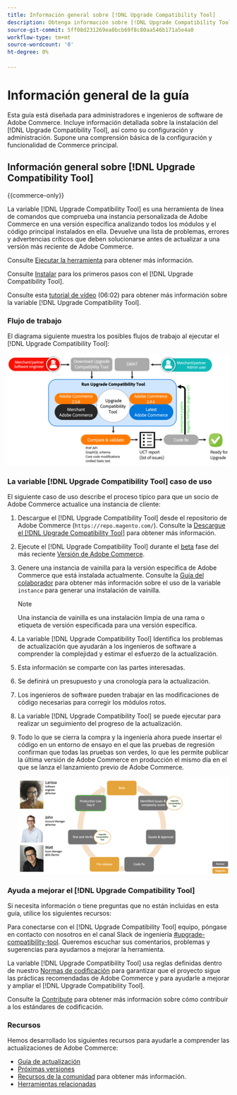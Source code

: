 ```yaml
---
title: Información general sobre [!DNL Upgrade Compatibility Tool]
description: Obtenga información sobre [!DNL Upgrade Compatibility Tool] y cómo puede ayudarle con su proyecto de Adobe Commerce.
source-git-commit: 5ff08d231269ea0bcb69f8c80aa546b171a5e4a0
workflow-type: tm+mt
source-wordcount: '0'
ht-degree: 0%

---
```



# Información general de la guía

Esta guía está diseñada para administradores e ingenieros de software de Adobe Commerce. Incluye información detallada sobre la instalación del [!DNL Upgrade Compatibility Tool], así como su configuración y administración. Supone una comprensión básica de la configuración y funcionalidad de Commerce principal.

## Información general sobre [!DNL Upgrade Compatibility Tool]

{{commerce-only}}

La variable [!DNL Upgrade Compatibility Tool] es una herramienta de línea de comandos que comprueba una instancia personalizada de Adobe Commerce en una versión específica analizando todos los módulos y el código principal instalados en ella. Devuelve una lista de problemas, errores y advertencias críticos que deben solucionarse antes de actualizar a una versión más reciente de Adobe Commerce.

Consulte [Ejecutar la herramienta](../upgrade-compatibility-tool/run.md) para obtener más información.

Consulte [Instalar](../upgrade-compatibility-tool/install.md) para los primeros pasos con el [!DNL Upgrade Compatibility Tool].

Consulte esta [tutorial de vídeo](https://experienceleague.adobe.com/docs/commerce-learn/tutorials/upgrade/upgrade-compatibility-tool-overview.html?lang=en) (06:02) para obtener más información sobre la variable [!DNL Upgrade Compatibility Tool].

### Flujo de trabajo

El diagrama siguiente muestra los posibles flujos de trabajo al ejecutar el [!DNL Upgrade Compatibility Tool]:

![[!DNL Upgrade Compatibility Tool] Diagrama](../../assets/upgrade-guide/uct-diagram-v5.png)

### La variable [!DNL Upgrade Compatibility Tool] caso de uso

El siguiente caso de uso describe el proceso típico para que un socio de Adobe Commerce actualice una instancia de cliente:

1. Descargue el [!DNL Upgrade Compatibility Tool] desde el repositorio de Adobe Commerce (`https://repo.magento.com/`). Consulte la [Descargue el [!DNL Upgrade Compatibility Tool]](../upgrade-compatibility-tool/install.md#download-the-upgrade-compatibility-tool) para obtener más información.
1. Ejecute el [!DNL Upgrade Compatibility Tool] durante el [beta](https://devdocs.magento.com/release/beta-program.html) fase del más reciente [Versión de Adobe Commerce](https://devdocs.magento.com/release/).
1. Genere una instancia de vainilla para la versión específica de Adobe Commerce que está instalada actualmente. Consulte la [Guía del colaborador](https://devdocs.magento.com/contributor-guide/contributing.html#vanilla-pr) para obtener más información sobre el uso de la variable `instance` para generar una instalación de vainilla.

   >[!NOTE]
   >
   >Una instancia de vainilla es una instalación limpia de una rama o etiqueta de versión especificada para una versión específica.

1. La variable [!DNL Upgrade Compatibility Tool] Identifica los problemas de actualización que ayudarán a los ingenieros de software a comprender la complejidad y estimar el esfuerzo de la actualización.
1. Esta información se comparte con las partes interesadas.
1. Se definirá un presupuesto y una cronología para la actualización.
1. Los ingenieros de software pueden trabajar en las modificaciones de código necesarias para corregir los módulos rotos.
1. La variable [!DNL Upgrade Compatibility Tool] se puede ejecutar para realizar un seguimiento del progreso de la actualización.
1. Todo lo que se cierra la compra y la ingeniería ahora puede insertar el código en un entorno de ensayo en el que las pruebas de regresión confirman que todas las pruebas son verdes, lo que les permite publicar la última versión de Adobe Commerce en producción el mismo día en el que se lanza el lanzamiento previo de Adobe Commerce.

   ![[!DNL Upgrade Compatibility Tool] audiencia](../../assets/upgrade-guide/audience-uct-v3.png)

### Ayuda a mejorar el [!DNL Upgrade Compatibility Tool]

Si necesita información o tiene preguntas que no están incluidas en esta guía, utilice los siguientes recursos:

Para conectarse con el [!DNL Upgrade Compatibility Tool] equipo, póngase en contacto con nosotros en el canal Slack de ingeniería [#upgrade-compatibility-tool](https://magentocommeng.slack.com/archives/C019Y143U9F). Queremos escuchar sus comentarios, problemas y sugerencias para ayudarnos a mejorar la herramienta.

La variable [!DNL Upgrade Compatibility Tool] usa reglas definidas dentro de nuestro [Normas de codificación](https://devdocs.magento.com/guides/v2.4/coding-standards/bk-coding-standards.html) para garantizar que el proyecto sigue las prácticas recomendadas de Adobe Commerce y para ayudarle a mejorar y ampliar el [!DNL Upgrade Compatibility Tool].

Consulte la [Contribute](https://devdocs.magento.com/guides/v2.4/coding-standards/contributing.html)  para obtener más información sobre cómo contribuir a los estándares de codificación.

### Recursos

Hemos desarrollado los siguientes recursos para ayudarle a comprender las actualizaciones de Adobe Commerce:

- [Guía de actualización](https://experienceleague.adobe.com/docs/commerce-operations/upgrade-guide/overview.html)
- [Próximas versiones](https://devdocs.magento.com/release/)
- [Recursos de la comunidad](https://devdocs.magento.com/community/resources/resources.html) para obtener más información.
- [Herramientas relacionadas](https://experienceleague.adobe.com/docs/commerce-operations/upgrade-guide/related-tools.html)
